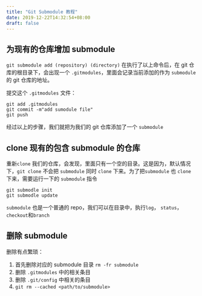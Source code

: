 ```yaml
---
title: "Git Submodule 教程"
date: 2019-12-22T14:32:54+08:00
draft: false
---
```


## 为现有的仓库增加 submodule

`git submodule add (repository) (directory)`
在执行了以上命令后，在 git 仓库的根目录下，会出现一个 `.gitmodules`，里面会记录当前添加的作为 `submodule` 的 git 仓库的地址。

提交这个 `.gitmodules` 文件：
```
git add .gitmodules
git commit -m"add sumodule file"
git push
```

经过以上的步骤，我们就把为我们的 git 仓库添加了一个 `submodule`


## clone 现有的包含 submodule 的仓库

重新`clone` 我们的仓库，会发现，里面只有一个空的目录。这是因为，默认情况下，`git clone` 不会把 `submodule` 同时 `clone` 下来。为了把`submodule` 也 `clone` 下来，需要运行一下的 `submodule` 指令

```
git submodle init
git submodle update
```

`submodule` 也是一个普通的 repo，我们可以在目录中，执行`log`， `status`， `checkout`和`branch`


## 删除 submodule 

删除有点繁琐：

1. 首先删除对应的 submodule 目录 `rm -fr submodule`
2. 删除 `.gitmodules` 中的相关条目
3. 删除 `.git/config` 中相关的条目
4. `git rm --cached <path/to/submodule>`































